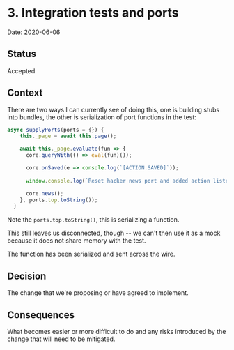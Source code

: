 # 3. Integration tests and ports

Date: 2020-06-06

## Status

Accepted

## Context

There are two ways I can currently see of doing this, one is building stubs into bundles, the other is serialization of port functions
in the test:

```js
async supplyPorts(ports = {}) {
    this._page = await this.page();

    await this._page.evaluate(fun => {
      core.queryWith(() => eval(fun)());

      core.onSaved(e => console.log(`[ACTION.SAVED]`));
      
      window.console.log(`Reset hacker news port and added action listener`);

      core.news();
    }, ports.top.toString());
  }
```

Note the `ports.top.toString()`, this is serializing a function. 

This still leaves us disconnected, though -- we can't then use it as a mock because it does not share memory with the test.

The function has been serialized and sent across the wire.

## Decision

The change that we're proposing or have agreed to implement.

## Consequences

What becomes easier or more difficult to do and any risks introduced by the change that will need to be mitigated.
